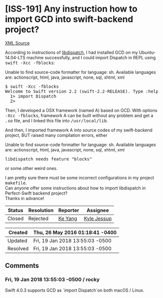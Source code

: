 # [ISS-191] Any instruction how to import GCD into swift-backend project?

[XML Source](../xml/ISS-191.xml)
<p><p>According to instructions of <a href="https://github.com/keyOfVv/swift-corelibs-libdispatch/blob/master/INSTALL" class="external-link" rel="nofollow">libdispatch</a>, I had installed GCD on my Ubuntu-14.04-LTS machine successfully, and I could import Dispatch in REPL using <tt>swift -Xcc -fblocks</tt>:</p>
<div class="code panel" style="border-width: 1px;"><div class="codeContent panelContent">
<div class="error"><span class="error">Unable to find source-code formatter for language: sh.</span> Available languages are: actionscript, html, java, javascript, none, sql, xhtml, xml</div><pre>
$ swift -Xcc -fblocks
Welcome to Swift version 2.2 (swift-2.2-RELEASE). Type :help <span class="code-keyword">for</span> assistance.
  1&gt; <span class="code-keyword">import</span> Dispatch
  2&gt;  
</pre>
</div></div>

<p>Then, I developed a OSX framework (named A) based on GCD. With options <tt>-Xcc -fblocks</tt>, framework A can be built without any problem and get a <tt>.so</tt> file, and I linked this file into <tt>/usr/local/lib</tt>.</p>

<p>And then, I imported framework A into source codes of my swift-backend project, BUT raised many compilation errors, either</p>
<div class="code panel" style="border-width: 1px;"><div class="codeContent panelContent">
<div class="error"><span class="error">Unable to find source-code formatter for language: sh.</span> Available languages are: actionscript, html, java, javascript, none, sql, xhtml, xml</div><pre>
libdispatch needs feature <span class="code-quote">"blocks"</span>
</pre>
</div></div>
<p>or some other weird ones.</p>

<p>I am pretty sure there must be some incorrect configurations in my project <tt>makefile</tt>. <br/>
Can anyone offer some instructions about how to import libdispatch in Perfect-Swift backend project?<br/>
Thanks in advance!</p></p>





Status|Resolution|Reporter|Assignee
------|----------|--------|--------
Closed|Rejected|[Ke Yang](keyOfVv)|[Kyle Jessup]($kjessup)





Created|Thu, 26 May 2016 01:18:41 -0400
-------|--------------
Updated|Fri, 19 Jan 2018 13:55:03 -0500
Resolved|Fri, 19 Jan 2018 13:55:03 -0500


## Comments




### Fri, 19 Jan 2018 13:55:03 -0500 / rocky 

<p><p>Swift 4.0.3 supports GCD as `import Dispatch`on both macOS / Linux.</p></p>


